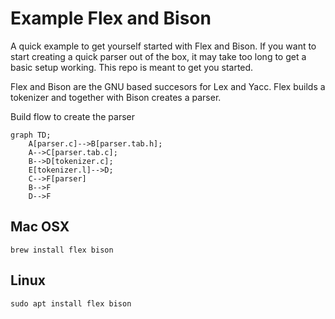 # Example Flex and Bison

A quick example to get yourself started with Flex and Bison.
If you want to start creating a quick parser out of the box, it may take too long to get a basic setup working.
This repo is meant to get you started.

Flex and Bison are the GNU based succesors for Lex and Yacc.
Flex builds a tokenizer and together with Bison creates a parser.

Build flow to create the parser
```mermaid
graph TD;
    A[parser.c]-->B[parser.tab.h];
    A-->C[parser.tab.c];
    B-->D[tokenizer.c];
    E[tokenizer.l]-->D;
    C-->F[parser]
    B-->F
    D-->F
```

## Mac OSX

```
brew install flex bison
```

## Linux

```
sudo apt install flex bison
```

